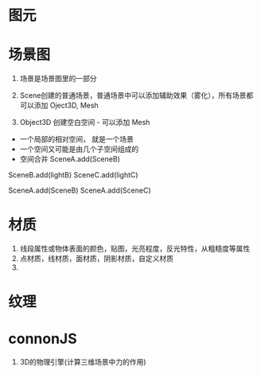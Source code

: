 
# 图元


# 场景图
1. 场景是场景图里的一部分
2. Scene创建的普通场景，普通场景中可以添加辅助效果（雾化），所有场景都可以添加 Oject3D, Mesh

3. Object3D 创建空白空间 - 可以添加 Mesh

- 一个局部的相对空间， 就是一个场景 
- 一个空间又可能是由几个子空间组成的
- 空间合并 SceneA.add(SceneB) 

SceneB.add(lightB)
SceneC.add(lightC)

SceneA.add(SceneB)
SceneA.add(SceneC)


# 材质

1. 线段属性或物体表面的颜色，贴图，光亮程度，反光特性，从粗糙度等属性
2. 点材质，线材质，面材质，阴影材质，自定义材质
3. 

# 纹理

# connonJS
1. 3D的物理引擎(计算三维场景中力的作用)